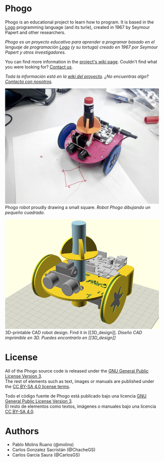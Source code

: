 # Phogo

Phogo is an educational project to learn how to program. It is based in the [Logo](https://en.wikipedia.org/wiki/Logo_(programming_language)) programming language (and its turle), created in 1967 by Seymour Papert and other researchers.

_Phogo es un proyecto educativo para aprender a programar basado en el lenguaje de programación [Logo](https://en.wikipedia.org/wiki/Logo_(programming_language)) (y su tortuga) creado en 1967 por Seymour Papert y otros investigadores._


You can find more information in the [project's wiki page](https://github.com/CRM-UAM/Phogo/wiki). Couldn't find what you were looking for? [Contact us](https://github.com/CRM-UAM/Phogo/issues/new).

_Toda la información está en la [wiki del proyecto](https://github.com/CRM-UAM/Phogo/wiki). ¿No encuentras algo? [Contacta con nosotros](https://github.com/CRM-UAM/Phogo/issues/new)._


![](Media_files/photo9010957807364952.jpg)  
Phogo robot proudly drawing a small square. _Robot Phogo dibujando un pequeño cuadrado._

![](3D_design/robot.png)  
3D-printable CAD robot design. Find it in [[3D_design]]. _Diseño CAD imprimible en 3D. Puedes encontrarlo en [[3D_design]]_


License
=

All of the Phogo source code is released under the [GNU General Public License Version 3](http://www.gnu.org/licenses/gpl-3.0.html).  
The rest of elements such as text, images or manuals are published under the [CC BY-SA 4.0 license terms](https://creativecommons.org/licenses/by-sa/4.0/).  

Todo el código fuente de Phogo está publicado bajo una licencia [GNU General Public License Version 3](http://www.gnu.org/licenses/gpl-3.0.html).  
El resto de elementos como textos, imágenes o manuales bajo una licencia [CC BY-SA 4.0](https://creativecommons.org/licenses/by-sa/4.0/).  


Authors
=

- Pablo Molins Ruano (@molins)
- Carlos Gonzalez Sacristán (@ChacheGS)
- Carlos García Saura (@CarlosGS)


